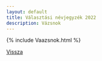 ```yaml
---
layout: default
title: Választási névjegyzék 2022
description: Vázsnok
---
```


{% include Vaazsnok.html %}

[Vissza](./)